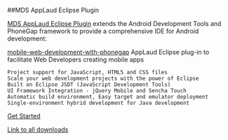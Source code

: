 
##MDS AppLaud Eclipse Plugin

[MDS AppLaud Eclipse Plugin](http://www.mobiledevelopersolutions.com/) extends the Android Development Tools
 and PhoneGap framework to provide a comprehensive IDE for Android development:

[mobile-web-development-with-phonegap](http://code.google.com/a/eclipselabs.org/p/mobile-web-development-with-phonegap/)
AppLaud Eclipse plug-in to facilitate Web Developers creating mobile apps


    Project support for JavaScript, HTML5 and CSS files
    Scale your web development projects with the power of Eclipse
    Built on Eclipse JSDT (JavaScript Development Tools)
    UI Framework Integration - jQuery Mobile and Sencha Touch
    Automatic build environment, Easy target and emulator deployment
    Single-environment hybrid development for Java development
    
[Get Started](http://www.mobiledevelopersolutions.com/home/start)

[Link to all downloads](http://svn.codespot.com/a/eclipselabs.org/mobile-web-development-with-phonegap/tags/)